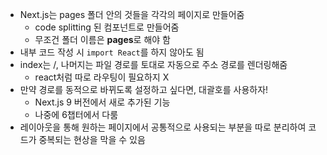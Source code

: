 - Next.js는 pages 폴더 안의 것들을 각각의 페이지로 만들어줌
    - code splitting 된 컴포넌트로 만들어줌
    - 무조건 폴더 이름은 **pages**로 해야 함
- 내부 코드 작성 시 `import React`를 하지 않아도 됨
- index는 /, 나머지는 파일 경로를 토대로 자동으로 주소 경로를 렌더링해줌
    - react처럼 따로 라우팅이 필요하지 X
- 만약 경로를 동적으로 바뀌도록 설정하고 싶다면, 대괄호를 사용하자!
    - Next.js 9 버전에서 새로 추가된 기능
    - 나중에 6챕터에서 다룸
- 레이아웃을 통해 원하는 페이지에서 공통적으로 사용되는 부분을 따로 분리하여 코드가 중복되는 현상을 막을 수 있음
